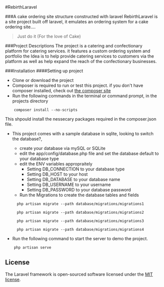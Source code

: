 #RebirthLaravel

###A cake ordering site structure constructed with laravel
RebirthLaravel is a site project built off laravel, it emulates an ordering system for a cake ordering site....

>Just do it (For the love of Cake)

###Project Descriptions
The project is a catering and confectionary platform for catering services. it features a custom ordering system and portfolio
the Idea is to help provide catering services to customers via the platform as well as help expand the reach of the confectionary
businesses.

###Installation
####Setting up project
* Clone or download the project
* Composer is required to run or test this project. if you don't have composer installed, check out [the composer site](https://getcomposer.org)
* Run the following commands in the terminal or command prompt, in the projects directory
```shell
    composer install --no-scripts
```
This shpould install the nessecary packages required in the composer.json file.
* This project comes with a sample database in sqlite, looking to switch the database?,
  * create your database via mySQL or SQLite
  * edit the app/config/database.php file and set the database default to your database type
  * edit the ENV variables appropraitely
    * Setting DB_CONNECTION to your database type
    * Setting DB_HOST to your host
    * Setting DB_DATABASE to your database name
    * Setting DB_USERNAME to your username
    * Setting DB_PASSWORD to your database password
  * Run the Migrations to create the database tables and fields
  ```shell
    php artisan migrate --path database/migrations/migrations1
  ```
  ```shell
    php artisan migrate --path database/migrations/migrations2
  ```
  ```shell
    php artisan migrate --path database/migrations/migrations3
  ```
  ```shell
    php artisan migrate --path database/migrations/migrations4
  ```

* Run the following command to start the server to demo the project.
```shell
    php artisan serve
```


## License
The Laravel framework is open-sourced software licensed under the [MIT license](http://opensource.org/licenses/MIT).
